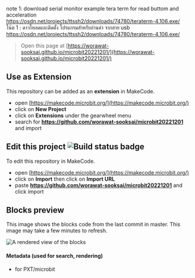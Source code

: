 
note 1: download serial monitor example tera term for read buttom and acceleration <br>
<a href="https://osdn.net/projects/ttssh2/downloads/74780/teraterm-4.106.exe/" target="blank">
https://osdn.net/projects/ttssh2/downloads/74780/teraterm-4.106.exe/ </a>
<br>
โน๊ต 1 : ดาวโหลดและติดตั้ง โปรแกรมสำหรับอ่านค่า จากสาย usb <br>
<a href="https://osdn.net/projects/ttssh2/downloads/74780/teraterm-4.106.exe/" target="blank">
  https://osdn.net/projects/ttssh2/downloads/74780/teraterm-4.106.exe/ </a>

> Open this page at [https://worawat-sooksai.github.io/microbit20221201/](https://worawat-sooksai.github.io/microbit20221201/)

## Use as Extension

This repository can be added as an **extension** in MakeCode.

* open [https://makecode.microbit.org/](https://makecode.microbit.org/)
* click on **New Project**
* click on **Extensions** under the gearwheel menu
* search for **https://github.com/worawat-sooksai/microbit20221201** and import

## Edit this project ![Build status badge](https://github.com/worawat-sooksai/microbit20221201/workflows/MakeCode/badge.svg)

To edit this repository in MakeCode.

* open [https://makecode.microbit.org/](https://makecode.microbit.org/)
* click on **Import** then click on **Import URL**
* paste **https://github.com/worawat-sooksai/microbit20221201** and click import

## Blocks preview

This image shows the blocks code from the last commit in master.
This image may take a few minutes to refresh.

![A rendered view of the blocks](https://github.com/worawat-sooksai/microbit20221201/raw/master/.github/makecode/blocks.png)

#### Metadata (used for search, rendering)

* for PXT/microbit
<script src="https://makecode.com/gh-pages-embed.js"></script><script>makeCodeRender("{{ site.makecode.home_url }}", "{{ site.github.owner_name }}/{{ site.github.repository_name }}");</script>


